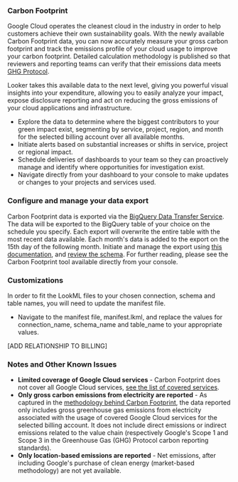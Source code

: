 ### Carbon Footprint
Google Cloud operates the cleanest cloud in the industry in order to help customers achieve their own sustainability goals. With the newly available Carbon Footprint data, you can now accurately measure your gross carbon footprint and track the emissions profile of your cloud usage to improve your carbon footprint. Detailed calculation methodology is published so that reviewers and reporting teams can verify that their emissions data meets [GHG Protocol](https://ghgprotocol.org/).

Looker takes this available data to the next level, giving you powerful visual insights into your expenditure, allowing you to easily analyze your impact, expose disclosure reporting and act on reducing the gross emissions of your cloud applications and infrastructure.
* Explore the data to determine where the biggest contributors to your green impact exist, segmenting by service, project, region, and month for the selected billing account over all available months.
* Initiate alerts based on substantial increases or shifts in service, project or regional impact.
* Schedule deliveries of dashboards to your team so they can proactively manage and identify where opportunities for investigation exist.
* Navigate directly from your dashboard to your console to make updates or changes to your projects and services used.


### Configure and manage your data export
Carbon Footprint data is exported via the [BigQuery Data Transfer Service](https://cloud.google.com/bigquery-transfer/docs/introduction). The data will be exported to the BigQuery table of your choice on the schedule you specify. Each export will overwrite the entire table with the most recent data available. Each month's data is added to the export on the 15th day of the following month.
Initiate and manage the export using [this documentation](https://cloud.google.com/carbon-footprint/docs/export), and [review the schema](https://cloud.google.com/carbon-footprint/docs/data-schema).
For further reading, please see the Carbon Footprint tool available directly from your console.

### Customizations
In order to fit the LookML files to your chosen connection, schema and table names, you will need to update the manifest file.
* Navigate to the manifest file, manifest.lkml, and replace the values for connection_name, schema_name and table_name to your appropriate values.

[ADD RELATIONSHIP TO BILLING]

### Notes and Other Known Issues

* **Limited coverage of Google Cloud services** - Carbon Footprint does not cover all Google Cloud services, [see the list of covered services](https://cloud.google.com/carbon-footprint/docs/covered-services).
* **Only gross carbon emissions from electricity are reported** - As captured in the [methodology behind Carbon Footprint](https://cloud.google.com/carbon-footprint/docs/methodology), the data reported only includes gross greenhouse gas emissions from electricity associated with the usage of covered Google Cloud services for the selected billing account. It does not include direct emissions or indirect emissions related to the value chain (respectively Google's Scope 1 and Scope 3 in the Greenhouse Gas (GHG) Protocol carbon reporting standards).
* **Only location-based emissions are reported** - Net emissions, after including Google's purchase of clean energy (market-based methodology) are not yet available.
